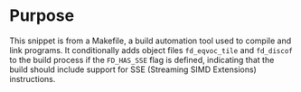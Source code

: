 # Purpose
This snippet is from a Makefile, a build automation tool used to compile and link programs. It conditionally adds object files `fd_eqvoc_tile` and `fd_discof` to the build process if the `FD_HAS_SSE` flag is defined, indicating that the build should include support for SSE (Streaming SIMD Extensions) instructions.
